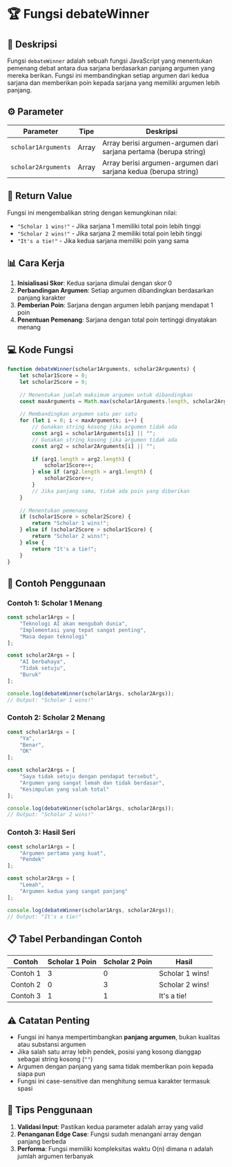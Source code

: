 # 🏆 Fungsi debateWinner

## 📝 Deskripsi

Fungsi `debateWinner` adalah sebuah fungsi JavaScript yang menentukan pemenang debat antara dua sarjana berdasarkan panjang argumen yang mereka berikan. Fungsi ini membandingkan setiap argumen dari kedua sarjana dan memberikan poin kepada sarjana yang memiliki argumen lebih panjang.

## ⚙️ Parameter

| Parameter | Tipe | Deskripsi |
|-----------|------|-----------|
| `scholar1Arguments` | Array | Array berisi argumen-argumen dari sarjana pertama (berupa string) |
| `scholar2Arguments` | Array | Array berisi argumen-argumen dari sarjana kedua (berupa string) |

## 🔄 Return Value

Fungsi ini mengembalikan string dengan kemungkinan nilai:
- `"Scholar 1 wins!"` - Jika sarjana 1 memiliki total poin lebih tinggi
- `"Scholar 2 wins!"` - Jika sarjana 2 memiliki total poin lebih tinggi  
- `"It's a tie!"` - Jika kedua sarjana memiliki poin yang sama

## 📊 Cara Kerja

1. **Inisialisasi Skor**: Kedua sarjana dimulai dengan skor 0
2. **Perbandingan Argumen**: Setiap argumen dibandingkan berdasarkan panjang karakter
3. **Pemberian Poin**: Sarjana dengan argumen lebih panjang mendapat 1 poin
4. **Penentuan Pemenang**: Sarjana dengan total poin tertinggi dinyatakan menang

## 💻 Kode Fungsi

```javascript
function debateWinner(scholar1Arguments, scholar2Arguments) {
    let scholar1Score = 0;
    let scholar2Score = 0;
    
    // Menentukan jumlah maksimum argumen untuk dibandingkan
    const maxArguments = Math.max(scholar1Arguments.length, scholar2Arguments.length);
    
    // Membandingkan argumen satu per satu
    for (let i = 0; i < maxArguments; i++) {
        // Gunakan string kosong jika argumen tidak ada
        const arg1 = scholar1Arguments[i] || "";
        // Gunakan string kosong jika argumen tidak ada
        const arg2 = scholar2Arguments[i] || "";
        
        if (arg1.length > arg2.length) {
            scholar1Score++;
        } else if (arg2.length > arg1.length) {
            scholar2Score++;
        }
        // Jika panjang sama, tidak ada poin yang diberikan
    }
    
    // Menentukan pemenang
    if (scholar1Score > scholar2Score) {
        return "Scholar 1 wins!";
    } else if (scholar2Score > scholar1Score) {
        return "Scholar 2 wins!";
    } else {
        return "It's a tie!";
    }
}
```

## 🎯 Contoh Penggunaan

### Contoh 1: Scholar 1 Menang
```javascript
const scholar1Args = [
    "Teknologi AI akan mengubah dunia",
    "Implementasi yang tepat sangat penting",
    "Masa depan teknologi"
];

const scholar2Args = [
    "AI berbahaya",
    "Tidak setuju",
    "Buruk"
];

console.log(debateWinner(scholar1Args, scholar2Args));
// Output: "Scholar 1 wins!"
```

### Contoh 2: Scholar 2 Menang
```javascript
const scholar1Args = [
    "Ya",
    "Benar",
    "OK"
];

const scholar2Args = [
    "Saya tidak setuju dengan pendapat tersebut",
    "Argumen yang sangat lemah dan tidak berdasar",
    "Kesimpulan yang salah total"
];

console.log(debateWinner(scholar1Args, scholar2Args));
// Output: "Scholar 2 wins!"
```

### Contoh 3: Hasil Seri
```javascript
const scholar1Args = [
    "Argumen pertama yang kuat",
    "Pendek"
];

const scholar2Args = [
    "Lemah",
    "Argumen kedua yang sangat panjang"
];

console.log(debateWinner(scholar1Args, scholar2Args));
// Output: "It's a tie!"
```

## 📋 Tabel Perbandingan Contoh

| Contoh | Scholar 1 Poin | Scholar 2 Poin | Hasil |
|--------|----------------|----------------|-------|
| Contoh 1 | 3 | 0 | Scholar 1 wins! |
| Contoh 2 | 0 | 3 | Scholar 2 wins! |
| Contoh 3 | 1 | 1 | It's a tie! |

## ⚠️ Catatan Penting

- Fungsi ini hanya mempertimbangkan **panjang argumen**, bukan kualitas atau substansi argumen
- Jika salah satu array lebih pendek, posisi yang kosong dianggap sebagai string kosong (`""`)
- Argumen dengan panjang yang sama tidak memberikan poin kepada siapa pun
- Fungsi ini case-sensitive dan menghitung semua karakter termasuk spasi

## 🚀 Tips Penggunaan

1. **Validasi Input**: Pastikan kedua parameter adalah array yang valid
2. **Penanganan Edge Case**: Fungsi sudah menangani array dengan panjang berbeda
3. **Performa**: Fungsi memiliki kompleksitas waktu O(n) dimana n adalah jumlah argumen terbanyak
